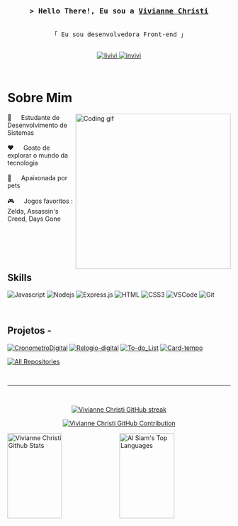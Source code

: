 <!-- Intro  -->
<h3 align="center">
        <samp>&gt; Hello There!, Eu sou a
                <b><a target="_blank" href="">Vivianne Christi</a></b>
        </samp>
</h3>



<p align="center"> 
  <samp>
    <br>
    「 Eu sou desenvolvedora Front-end 」
    <br>
    <br>
  </samp>
</p>

<p align="center">
 <a href="https://www.linkedin.com/in/vivianne-christi/" target="_blank">
  <img src="https://img.shields.io/badge/LinkedIn-0077B5?style=for-the-badge&logo=linkedin&logoColor=white" alt="livivi"/>
 </a>
 <a href="https://www.instagram.com/vivi_christidesign/" target="_blank">
  <img src="https://img.shields.io/badge/Instagram-fe4164?style=for-the-badge&logo=instagram&logoColor=white" alt="invivi" />
 </a> 
</p>
<br />

<!-- Sobre Mim -->
 # Sobre Mim
 
<p>
 <img align="right" width="350" src="/assets/programmer.gif" alt="Coding gif" />
  
 🚀 &emsp; Estudante de Desenvolvimento de Sistemas <br/><br/>
 ❤️ &emsp; Gosto de explorar o mundo da tecnologia <br/><br/>
 🐾 &emsp; Apaixonada por pets <br/><br/>
 🎮 &emsp; Jogos favoritos : Zelda, Assassin's Creed, Days Gone<br/><br/>

</p>

<br/>
<br/>
<br/>

## Skills

![Javascript](https://img.shields.io/badge/Javascript-F0DB4F?style=for-the-badge&labelColor=black&logo=javascript&logoColor=F0DB4F)
![Nodejs](https://img.shields.io/badge/Nodejs-3C873A?style=for-the-badge&labelColor=black&logo=node.js&logoColor=3C873A)
![Express.js](https://img.shields.io/badge/Express.js-000000?style=for-the-badge&logo=express&logoColor=white)
![HTML](https://img.shields.io/badge/HTML5-E34F26?style=for-the-badge&logo=html5&logoColor=white)
![CSS3](https://img.shields.io/badge/CSS3-1572B6?style=for-the-badge&logo=css3&logoColor=white)
![VSCode](https://img.shields.io/badge/Visual_Studio-0078d7?style=for-the-badge&logo=visual%20studio&logoColor=white)
![Git](https://img.shields.io/badge/Git-F05032?style=for-the-badge&logo=git&logoColor=white)

<br/>

## Projetos -
[![CronometroDigital](https://github-readme-stats.vercel.app/api/pin/?username=VivianneChristi&repo=Cronometro-digital&border_color=7F3FBF&bg_color=0D1117&title_color=C9D1D9&text_color=8B949E&icon_color=7F3FBF)](https://github.com/VivianneChristi/Cronometro-digital.git)
[![Relogio-digital](https://github-readme-stats.vercel.app/api/pin/?username=VivianneChristi&repo=Relogio-digital&border_color=7F3FBF&bg_color=0D1117&title_color=C9D1D9&text_color=8B949E&icon_color=7F3FBF)](https://github.com/VivianneChristi/Relogio-digital.git)
[![To-do_List](https://github-readme-stats.vercel.app/api/pin/?username=VivianneChristi&repo=To-do_List&border_color=7F3FBF&bg_color=0D1117&title_color=C9D1D9&text_color=8B949E&icon_color=7F3FBF)](https://github.com/VivianneChristi/To-do_List.git)
[![Card-tempo](https://github-readme-stats.vercel.app/api/pin/?username=VivianneChristi&repo=Card-tempo&border_color=7F3FBF&bg_color=0D1117&title_color=C9D1D9&text_color=8B949E&icon_color=7F3FBF)](https://github.com/VivianneChristi/Card-tempo.git)

<p align="left">
  <a href="https://github.com/VivianneChristi?tab=repositories" target="_blank"><img alt="All Repositories" title="All Repositories" src="https://img.shields.io/badge/-All%20Repos-2962FF?style=for-the-badge&logo=koding&logoColor=white"/></a>
</p>

<br/>
<hr/>
<br/>

<p align="center">
  <a href="https://github.com/VivianneChristi">
    <img src="https://github-readme-streak-stats.herokuapp.com/?user=VivianneChristi&theme=radical&border=7F3FBF&background=0D1117" alt="Vivianne Christi GitHub streak"/>
  </a>
</p>

<p align="center">
  <a href="https://github.com/VivianneChristi">
    <img src="https://github-profile-summary-cards.vercel.app/api/cards/profile-details?username=VivianneChristi&theme=radical" alt="Vivianne Christi GitHub Contribution"/>
  </a>
</p>

<a> 
    <a href="https://github.com/VivianneChristi"><img alt="Vivianne Christi Github Stats" src="https://denvercoder1-github-readme-stats.vercel.app/api?username=VivianneChristi&show_icons=true&count_private=true&theme=react&border_color=7F3FBF&bg_color=0D1117&title_color=F85D7F&icon_color=F8D866" height="192px" width="49.5%"/></a>
  <a href="https://github.com/VivianneChristi"><img alt="Al Siam's Top Languages" src="https://denvercoder1-github-readme-stats.vercel.app/api/top-langs/?username=VivianneChristi&langs_count=8&layout=compact&theme=react&border_color=7F3FBF&bg_color=0D1117&title_color=F85D7F&icon_color=F8D866" height="192px" width="49.5%"/></a>
  <br/>
</a>
